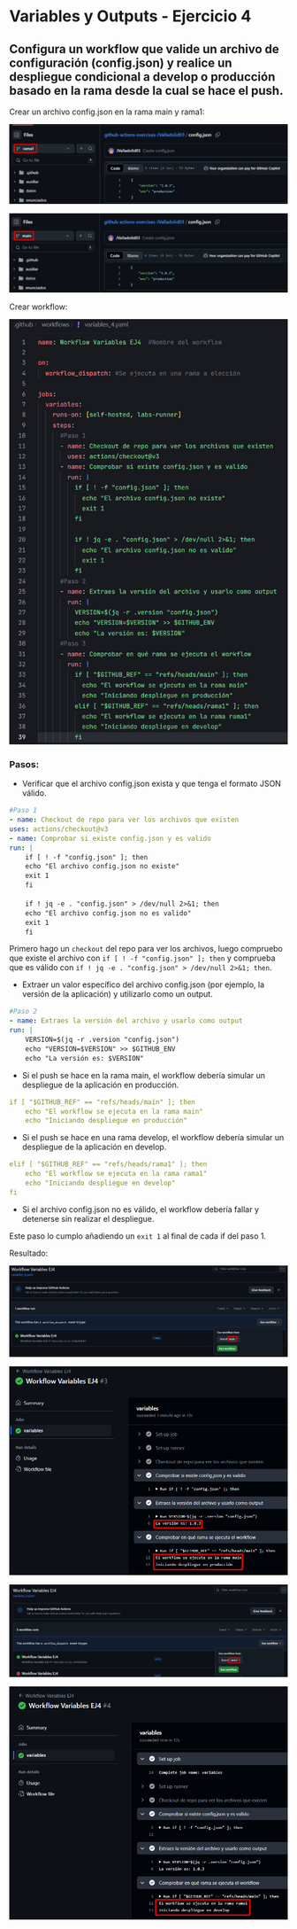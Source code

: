 # Variables y Outputs - Ejercicio 4

## Configura un workflow que valide un archivo de configuración (config.json) y realice un despliegue condicional a develop o producción basado en la rama desde la cual se hace el push.

Crear un archivo config.json en la rama main y rama1:

![](../../datos/variables_ej4_foto1.png)

![](../../datos/variables_ej4_foto2.png)

Crear workflow:

![](../../datos/variables_ej4_foto3.png)

### Pasos:

- Verificar que el archivo config.json exista y que tenga el formato JSON válido.

```yaml
#Paso 1
- name: Checkout de repo para ver los archivos que existen
uses: actions/checkout@v3
- name: Comprobar si existe config.json y es valido
run: |
    if [ ! -f "config.json" ]; then
    echo "El archivo config.json no existe"
    exit 1
    fi

    if ! jq -e . "config.json" > /dev/null 2>&1; then
    echo "El archivo config.json no es valido"
    exit 1
    fi
```

Primero hago un `checkout` del repo para ver los archivos, luego compruebo que existe el archivo con `if [ ! -f "config.json" ]; then` y comprueba que es válido con `if ! jq -e . "config.json" > /dev/null 2>&1; then`.

- Extraer un valor específico del archivo config.json (por ejemplo, la versión de la aplicación) y utilizarlo como un output.

```yaml
#Paso 2
- name: Extraes la versión del archivo y usarlo como output
run: |
    VERSION=$(jq -r .version "config.json")
    echo "VERSION=$VERSION" >> $GITHUB_ENV
    echo "La versión es: $VERSION"
```

- Si el push se hace en la rama main, el workflow debería simular un despliegue de la aplicación en producción.

```yaml
if [ "$GITHUB_REF" == "refs/heads/main" ]; then
    echo "El workflow se ejecuta en la rama main"
    echo "Iniciando despliegue en producción"
```

- Si el push se hace en una rama develop, el workflow debería simular un despliegue de la aplicación en develop.

```yaml
elif [ "$GITHUB_REF" == "refs/heads/rama1" ]; then
    echo "El workflow se ejecuta en la rama rama1"
    echo "Iniciando despliegue en develop"
fi
```

- Si el archivo config.json no es válido, el workflow debería fallar y detenerse sin realizar el despliegue.

Este paso lo cumplo añadiendo un `exit 1` al final de cada if del paso 1.

Resultado:

![](../../datos/variables_ej4_foto4.png)

![](../../datos/variables_ej4_foto5.png)

![](../../datos/variables_ej4_foto6.png)

![](../../datos/variables_ej4_foto7.png)